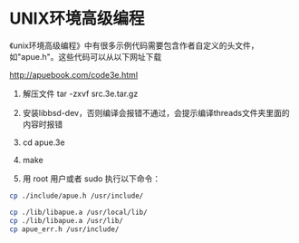 # UNIX环境高级编程
《unix环境高级编程》中有很多示例代码需要包含作者自定义的头文件，如"apue.h"。这些代码可以从以下网址下载

http://apuebook.com/code3e.html

1. 解压文件
tar -zxvf src.3e.tar.gz

2. 安装libbsd-dev，否则编译会报错不通过，会提示编译threads文件夹里面的内容时报错

3. cd apue.3e
4. make
5. 用 root 用户或者 sudo 执行以下命令：
```bash
cp ./include/apue.h /usr/include/         

cp ./lib/libapue.a /usr/local/lib/ 
cp ./lib/libapue.a /usr/lib/
cp apue_err.h /usr/include/
```
